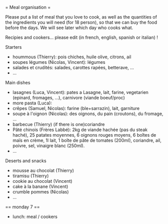 = Meal organisation =

Please put a list of meal that you love to cook, as well as the quantities of the ingredients you will need (for 18 person), so that we can buy the food before the days. We will see later which day who cooks what.

Recipies and cookers... please edit (in french, english, spanish or italian) !

Starters

 * hoummous (Thierry): pois chiches, huile olive, citrons, ail 
 * soupes légumes (Nicolas, Vincent): légumes
 * salades et crudités: salades, carottes rapées, betterave, ...
 * ...

Main dishes

 * lasagnes (Luca, Vincent): pates a Lasagne, lait, farine, vegetarien (epinard, fromages, ...), carnivore (viande boeuf/proc)
 * more pasta (Luca):
 * crêpes (Samuel, Nicolas): farine (ble+sarrazin), lait, garniture
 * soupe à l'oignon (Nicolas): des oignons, du pain (croutons), du fromage, ...
 * barbecue (Thierry) (if there is one)coriandre
 * Pâté chinois (Frères Labbé): 2kg de viande hachée (pas du steak haché), 25 patates moyennes, 6 oignons rouges moyens, 6 boîtes de maïs en crème, 1l lait, 1 boîte de pâte de tomates (200ml), coriandre, ail, poivre, sel, vinaigre blanc (250ml).
 * ...

Deserts and snacks

 * mousse au chocolat (Thierry)
 * tiramisu (Thierry)
 * cookie au chocolat (Vincent)
 * cake à la banane (Vincent)
 * crumble pommes (Nicolas)
 * ...

== monday 7 ==

  * lunch: meal / cookers

  * dinner: Pâté chinois pour 18 personnes / Frères Labbé

== tuesday 8 ==

  * lunch: meal / cookers

  * dinner: meal / cookers

== wednesday 9 ==

  * lunch: meal / cookers

  * dinner: [[http://www.pizzapartif.fr/tournee.jpg|dinner: pizzas !!]]

== thursday 10 ==

  * lunch: meal / cookers
  * dinner: meal / cookers

== friday 11 ==

  * lunch: meal / cookers
  * dinner: meal / cookers

== saturday 12 ==

  * lunch: meal / cookers
  * dinner: meal / cookers
